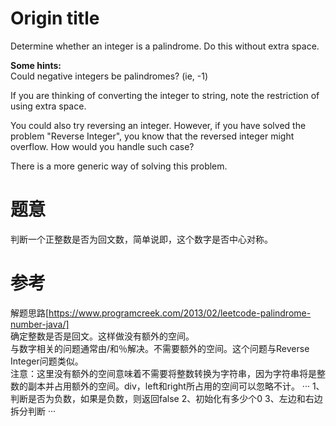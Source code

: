 # Origin title
Determine whether an integer is a palindrome. Do this without extra space.  
  
**Some hints:**  
Could negative integers be palindromes? (ie, -1)  
  
If you are thinking of converting the integer to string, note the restriction of using extra space.  
  
You could also try reversing an integer. However, if you have solved the problem "Reverse Integer", you know that the reversed integer might overflow. How would you handle such case?  
  
There is a more generic way of solving this problem.  
  
# 题意
判断一个正整数是否为回文数，简单说即，这个数字是否中心对称。

# 参考
解题思路[https://www.programcreek.com/2013/02/leetcode-palindrome-number-java/]  
确定整数是否是回文。这样做没有额外的空间。  
与数字相关的问题通常由/和％解决。不需要额外的空间。这个问题与Reverse Integer问题类似。  
注意：这里没有额外的空间意味着不需要将整数转换为字符串，因为字符串将是整数的副本并占用额外的空间。div，left和right所占用的空间可以忽略不计。 
···
1、判断是否为负数，如果是负数，则返回false
2、初始化有多少个0
3、左边和右边拆分判断
···
